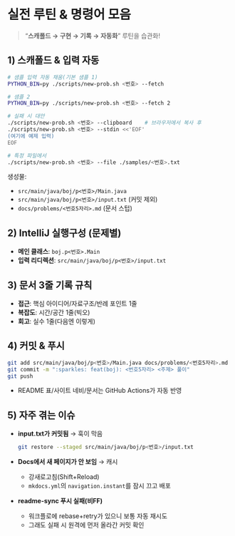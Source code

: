 # 실전 루틴 & 명령어 모음

> “**스캐폴드 → 구현 → 기록 → 자동화**” 루틴을 습관화!

## 1) 스캐폴드 & 입력 자동

```bash
# 샘플 입력 자동 채움(기본 샘플 1)
PYTHON_BIN=py ./scripts/new-prob.sh <번호> --fetch

# 샘플 2
PYTHON_BIN=py ./scripts/new-prob.sh <번호> --fetch 2

# 실패 시 대안
./scripts/new-prob.sh <번호> --clipboard    # 브라우저에서 복사 후
./scripts/new-prob.sh <번호> --stdin <<'EOF'
(여기에 예제 입력)
EOF

# 특정 파일에서
./scripts/new-prob.sh <번호> --file ./samples/<번호>.txt
```

생성물:
- `src/main/java/boj/p<번호>/Main.java`
- `src/main/java/boj/p<번호>/input.txt` (커밋 제외)
- `docs/problems/<번호5자리>.md` (문서 스텁)

## 2) IntelliJ 실행구성 (문제별)
- **메인 클래스**: `boj.p<번호>.Main`  
- **입력 리디렉션**: `src/main/java/boj/p<번호>/input.txt`

## 3) 문서 3줄 기록 규칙
- **접근**: 핵심 아이디어/자료구조/반례 포인트 1줄  
- **복잡도**: 시간/공간 1줄(빅오)  
- **회고**: 실수 1줄(다음엔 이렇게)

## 4) 커밋 & 푸시
```bash
git add src/main/java/boj/p<번호>/Main.java docs/problems/<번호5자리>.md
git commit -m ":sparkles: feat(boj): <번호5자리> <주제> 풀이"
git push
```
- README 표/사이트 네비/문서는 GitHub Actions가 자동 반영

## 5) 자주 겪는 이슈

- **input.txt가 커밋됨** → 훅이 막음  
  ```bash
  git restore --staged src/main/java/boj/p<번호>/input.txt
  ```

- **Docs에서 새 페이지가 안 보임** → 캐시  
  - 강새로고침(Shift+Reload)  
  - `mkdocs.yml`의 `navigation.instant`를 잠시 끄고 배포

- **readme-sync 푸시 실패(비FF)**  
  - 워크플로에 rebase+retry가 있으니 보통 자동 재시도  
  - 그래도 실패 시 원격에 먼저 올라간 커밋 확인
